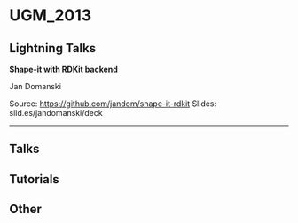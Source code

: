 UGM_2013
========


Lightning Talks
---------------


**Shape-it with RDKit backend**

Jan Domanski

Source: https://github.com/jandom/shape-it-rdkit
Slides: slid.es/jandomanski/deck

- - - - - - 


Talks
-----

Tutorials
---------

Other
-----
